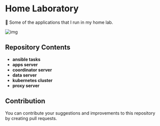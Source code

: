 # Home Laboratory

💾 Some of the applications that I run in my home lab.

![img](https://storage.yandexcloud.net/uuuuuno/github/home-lab/img.png)

## Repository Contents

- **ansible tasks**
- **apps server**
- **coordinator server**
- **data server**
- **kubernetes cluster**
- **proxy server**

## Contribution

You can contribute your suggestions and improvements to this repository by creating pull requests.
